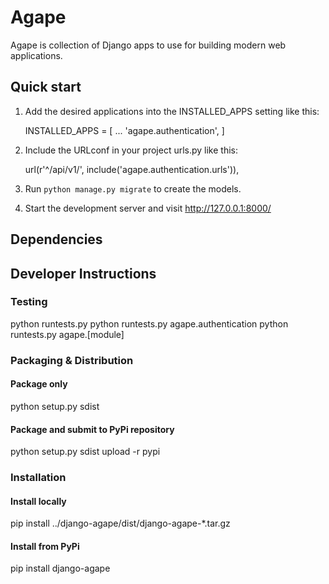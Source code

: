 # Agape


Agape is collection of Django apps to use for building modern
web applications.


## Quick start


1. Add the desired applications into the INSTALLED_APPS setting like this:

    INSTALLED_APPS = [
        ...
        'agape.authentication',
    ]

2. Include the URLconf in your project urls.py like this:

    url(r'^/api/v1/', include('agape.authentication.urls')),


3. Run `python manage.py migrate` to create the models.

4. Start the development server and visit http://127.0.0.1:8000/


## Dependencies




## Developer Instructions

### Testing

python runtests.py 
python runtests.py agape.authentication
python runtests.py agape.[module]

### Packaging & Distribution

#### Package only
python setup.py sdist

#### Package and submit to PyPi repository
python setup.py sdist upload -r pypi

### Installation

#### Install locally

pip install ../django-agape/dist/django-agape-*.tar.gz

#### Install from PyPi

pip install django-agape